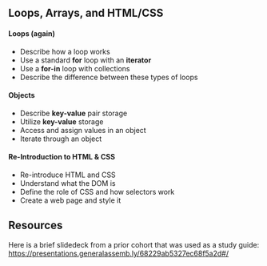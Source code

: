 ## Loops, Arrays, and HTML/CSS

#### Loops (again)

- Describe how a loop works
- Use a standard **for** loop with an **iterator**
- Use a **for-in** loop with collections
- Describe the difference between these types of loops

#### Objects

- Describe **key-value** pair storage
- Utilize **key-value** storage
- Access and assign values in an object
- Iterate through an object

#### Re-Introduction to HTML & CSS

* Re-introduce HTML and CSS
* Understand what the DOM is
* Define the role of CSS and how selectors work
* Create a web page and style it

## Resources

Here is a brief slidedeck from a prior cohort that was used as a study guide: https://presentations.generalassemb.ly/68229ab5327ec68f5a2d#/
